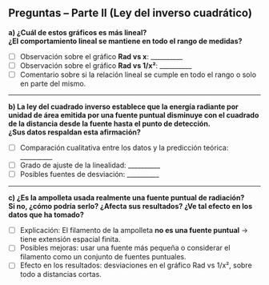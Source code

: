 ## Preguntas – Parte II (Ley del inverso cuadrático)

**a) ¿Cuál de estos gráficos es más lineal?  
¿El comportamiento lineal se mantiene en todo el rango de medidas?**  
- [ ] Observación sobre el gráfico **Rad vs x**: __________  
- [ ] Observación sobre el gráfico **Rad vs 1/x²**: __________  
- [ ] Comentario sobre si la relación lineal se cumple en todo el rango o solo en parte del mismo.  

---

**b) La ley del cuadrado inverso establece que la energía radiante por unidad de área emitida por una fuente puntual disminuye con el cuadrado de la distancia desde la fuente hasta el punto de detección.  
¿Sus datos respaldan esta afirmación?**  
- [ ] Comparación cualitativa entre los datos y la predicción teórica: __________  
- [ ] Grado de ajuste de la linealidad: __________  
- [ ] Posibles fuentes de desviación: __________  

---

**c) ¿Es la ampolleta usada realmente una fuente puntual de radiación?  
Si no, ¿cómo podría serlo? ¿Afecta sus resultados? ¿Ve tal efecto en los datos que ha tomado?**  
- [ ] Explicación: El filamento de la ampolleta **no es una fuente puntual** → tiene extensión espacial finita.  
- [ ] Posibles mejoras: usar una fuente más pequeña o considerar el filamento como un conjunto de fuentes puntuales.  
- [ ] Efecto en los resultados: desviaciones en el gráfico Rad vs 1/x², sobre todo a distancias cortas.  
